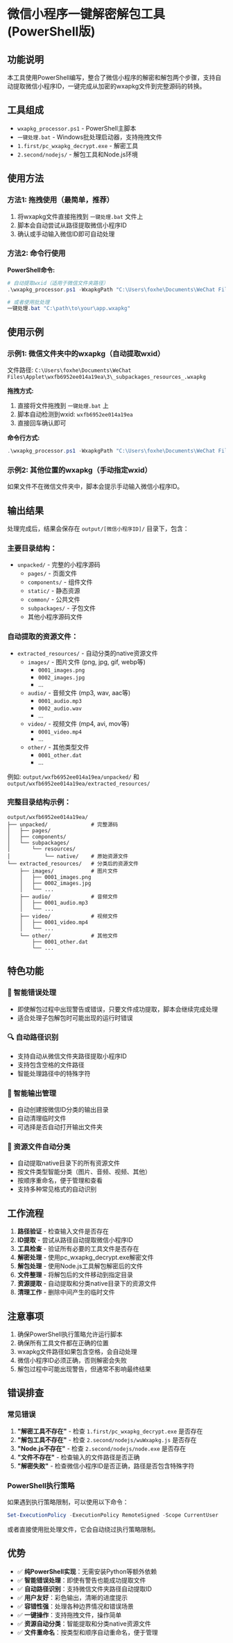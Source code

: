 # 微信小程序一键解密解包工具 (PowerShell版)

## 功能说明

本工具使用PowerShell编写，整合了微信小程序的解密和解包两个步骤，支持自动提取微信小程序ID，一键完成从加密的wxapkg文件到完整源码的转换。

## 工具组成

- `wxapkg_processor.ps1` - PowerShell主脚本
- `一键处理.bat` - Windows批处理启动器，支持拖拽文件
- `1.first/pc_wxapkg_decrypt.exe` - 解密工具
- `2.second/nodejs/` - 解包工具和Node.js环境

## 使用方法

### 方法1: 拖拽使用（最简单，推荐）

1. 将wxapkg文件直接拖拽到 `一键处理.bat` 文件上
2. 脚本会自动尝试从路径提取微信小程序ID
3. 确认或手动输入微信ID即可自动处理

### 方法2: 命令行使用

**PowerShell命令:**
```powershell
# 自动提取wxid（适用于微信文件夹路径）
.\wxapkg_processor.ps1 -WxapkgPath "C:\Users\foxhe\Documents\WeChat Files\Applet\wxfb6952ee014a19ea\3\_subpackages_resources_.wxapkg"

# 或者使用批处理
一键处理.bat "C:\path\to\your\app.wxapkg"
```

## 使用示例

### 示例1: 微信文件夹中的wxapkg（自动提取wxid）

文件路径: `C:\Users\foxhe\Documents\WeChat Files\Applet\wxfb6952ee014a19ea\3\_subpackages_resources_.wxapkg`

**拖拽方式:**
1. 直接将文件拖拽到 `一键处理.bat` 上
2. 脚本自动检测到wxid: `wxfb6952ee014a19ea`
3. 直接回车确认即可

**命令行方式:**
```powershell
.\wxapkg_processor.ps1 -WxapkgPath "C:\Users\foxhe\Documents\WeChat Files\Applet\wxfb6952ee014a19ea\3\_subpackages_resources_.wxapkg"
```

### 示例2: 其他位置的wxapkg（手动指定wxid）

如果文件不在微信文件夹中，脚本会提示手动输入微信小程序ID。

## 输出结果

处理完成后，结果会保存在 `output/[微信小程序ID]/` 目录下，包含：

### 主要目录结构：
- `unpacked/` - 完整的小程序源码
  - `pages/` - 页面文件
  - `components/` - 组件文件  
  - `static/` - 静态资源
  - `common/` - 公共文件
  - `subpackages/` - 子包文件
  - 其他小程序源码文件

### 自动提取的资源文件：
- `extracted_resources/` - 自动分类的native资源文件
  - `images/` - 图片文件 (png, jpg, gif, webp等)
    - `0001_images.png`
    - `0002_images.jpg`
    - ...
  - `audio/` - 音频文件 (mp3, wav, aac等)
    - `0001_audio.mp3`
    - `0002_audio.wav`
    - ...
  - `video/` - 视频文件 (mp4, avi, mov等)
    - `0001_video.mp4`
    - ...
  - `other/` - 其他类型文件
    - `0001_other.dat`
    - ...

例如: `output/wxfb6952ee014a19ea/unpacked/` 和 `output/wxfb6952ee014a19ea/extracted_resources/`

### 完整目录结构示例：
```
output/wxfb6952ee014a19ea/
├── unpacked/              # 完整源码
│   ├── pages/
│   ├── components/
│   └── subpackages/
│       └── resources/
│           └── native/    # 原始资源文件
└── extracted_resources/   # 分类后的资源文件
    ├── images/            # 图片文件
    │   ├── 0001_images.png
    │   ├── 0002_images.jpg
    │   └── ...
    ├── audio/             # 音频文件
    │   ├── 0001_audio.mp3
    │   └── ...
    ├── video/             # 视频文件
    │   ├── 0001_video.mp4
    │   └── ...
    └── other/             # 其他文件
        ├── 0001_other.dat
        └── ...
```

## 特色功能

### 🎯 智能错误处理
- 即使解包过程中出现警告或错误，只要文件成功提取，脚本会继续完成处理
- 适合处理子包解包时可能出现的运行时错误

### 🔍 自动路径识别
- 支持自动从微信文件夹路径提取小程序ID
- 支持包含空格的文件路径
- 智能处理路径中的特殊字符

### 📁 智能输出管理
- 自动创建按微信ID分类的输出目录
- 自动清理临时文件
- 可选择是否自动打开输出文件夹

### 🎨 资源文件自动分类
- 自动提取native目录下的所有资源文件
- 按文件类型智能分类（图片、音频、视频、其他）
- 按顺序重命名，便于管理和查看
- 支持多种常见格式的自动识别

## 工作流程

1. **路径验证** - 检查输入文件是否存在
2. **ID提取** - 尝试从路径自动提取微信小程序ID
3. **工具检查** - 验证所有必要的工具文件是否存在
4. **解密处理** - 使用pc_wxapkg_decrypt.exe解密文件
5. **解包处理** - 使用Node.js工具解包解密后的文件
6. **文件整理** - 将解包后的文件移动到指定目录
7. **资源提取** - 自动提取和分类native目录下的资源文件
8. **清理工作** - 删除中间产生的临时文件

## 注意事项

1. 确保PowerShell执行策略允许运行脚本
2. 确保所有工具文件都在正确的位置
3. wxapkg文件路径如果包含空格，会自动处理
4. 微信小程序ID必须正确，否则解密会失败
5. 解包过程中可能出现警告，但通常不影响最终结果

## 错误排查

### 常见错误

1. **"解密工具不存在"** - 检查 `1.first/pc_wxapkg_decrypt.exe` 是否存在
2. **"解包工具不存在"** - 检查 `2.second/nodejs/wuWxapkg.js` 是否存在
3. **"Node.js不存在"** - 检查 `2.second/nodejs/node.exe` 是否存在
4. **"文件不存在"** - 检查输入的文件路径是否正确
5. **"解密失败"** - 检查微信小程序ID是否正确，路径是否包含特殊字符

### PowerShell执行策略

如果遇到执行策略限制，可以使用以下命令：
```powershell
Set-ExecutionPolicy -ExecutionPolicy RemoteSigned -Scope CurrentUser
```

或者直接使用批处理文件，它会自动绕过执行策略限制。

## 优势

- ✅ **纯PowerShell实现**：无需安装Python等额外依赖
- ✅ **智能错误处理**：即使有警告也能成功提取文件
- ✅ **自动路径识别**：支持微信文件夹路径自动提取ID
- ✅ **用户友好**：彩色输出，清晰的进度提示
- ✅ **容错性强**：处理各种边界情况和错误场景
- ✅ **一键操作**：支持拖拽文件，操作简单
- ✅ **资源自动分类**：智能提取和分类native资源文件
- ✅ **文件重命名**：按类型和顺序自动重命名，便于管理 